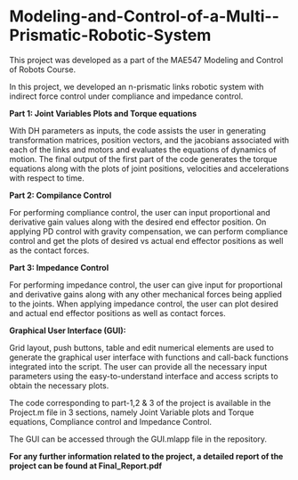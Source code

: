 # Modeling-and-Control-of-a-Multi--Prismatic-Robotic-System
This project was developed as a part of the MAE547 Modeling and Control of Robots Course. 

In this project, we developed an n-prismatic links robotic system with indirect force control under compliance and impedance control.


**Part 1: Joint Variables Plots and Torque equations**

With DH parameters as inputs, the code assists the user in generating transformation matrices, position vectors, and the jacobians associated with each of the links and motors and evaluates the equations of dynamics of motion.
The final output of the first part of the code generates the torque equations along with the plots of joint positions, velocities and accelerations with respect to time.


**Part 2: Compilance Control**

For performing compliance control, the user can input proportional and derivative gain values along with the desired end effector position. On applying PD control with gravity compensation, we can perform compliance control and get the plots of desired vs actual end effector positions as well as the contact forces.


**Part 3: Impedance Control**

For performing impedance control, the user can give input for proportional and derivative gains along with any other mechanical forces being applied to the joints. When applying impedance control, the user can plot desired and actual end effector positions as well as contact forces.


**Graphical User Interface (GUI):**

Grid layout, push buttons, table and edit numerical elements are used to generate the graphical user interface with functions and call-back functions integrated into the script. The user can provide all the necessary input parameters using the easy-to-understand interface and access scripts to obtain the necessary plots.



The code corresponding to part-1,2 & 3 of the project is available in the Project.m file in 3 sections, namely Joint Variable plots and Torque equations, Compliance control and Impedance Control. 

The GUI can be accessed through the GUI.mlapp file in the repository. 

**For any further information related to the project, a detailed report of the project can be found at Final_Report.pdf**

